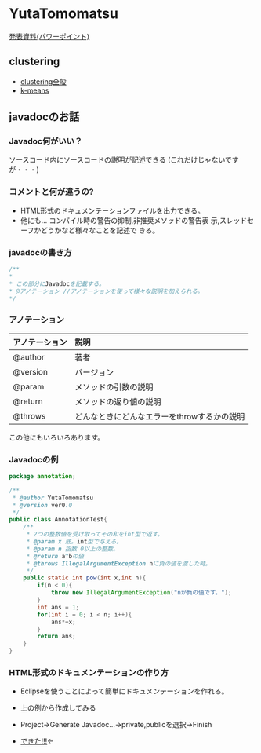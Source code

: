 # YutaTomomatsu
[発表資料(パワーポイント)](http://www.slideshare.net/tomo_otamot/kmeansk)

## clustering
* [clustering全般](https://github.com/otamot/MachineLearning/tree/master/clustering)
* [k-means](https://github.com/otamot/MachineLearning/tree/master/clustering/KMeans)

## javadocのお話
### Javadoc何がいい？
ソースコード内にソースコードの説明が記述できる
(これだけじゃないですが・・・)

### コメントと何が違うの?
* HTML形式のドキュメンテーションファイルを出力できる。
* 他にも…	コンパイル時の警告の抑制,非推奨メソッドの警告表		示,スレッドセーフかどうかなど様々なことを記述で		きる。

### javadocの書き方
```Java
/**
*
* この部分にJavadocを記載する。
* @アノテーション //アノテーションを使って様々な説明を加えられる。
*/
```

### アノテーション



|アノテーション|説明|
|:---|:---|
|@author|著者|
|@version|バージョン|
|@param|メソッドの引数の説明|
|@return|メソッドの返り値の説明|
|@throws|どんなときにどんなエラーをthrowするかの説明|


この他にもいろいろあります。



### Javadocの例

```java
package annotation;

/**
 * @author YutaTomomatsu
 * @version ver0.0
 */
public class AnnotationTest{
	/**
	 * 2つの整数値を受け取ってその和をint型で返す。
	 * @param x 底。int型で与える。
	 * @param n 指数 0以上の整数。
	 * @return a^bの値
	 * @throws IllegalArgumentException nに負の値を渡した時。
	 */
	public static int pow(int x,int n){
		if(n < 0){
			throw new IllegalArgumentException("nが負の値です。");
		}
		int ans = 1;
		for(int i = 0; i < n; i++){
			ans*=x;
		}
		return ans;
	}
}
```


### HTML形式のドキュメンテーションの作り方
* Eclipseを使うことによって簡単にドキュメンテーションを作れる。
* 上の例から作成してみる


* Project->Generate Javadoc...->private,publicを選択->Finish


* [できた!!!](https://htmlpreview.github.io/?https://github.com/otamot/WSL_Study/blob/master/20160619/doc/annotation/AnnotationTest.html)<-
